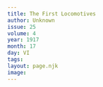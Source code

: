 ```yaml
---
title: The First Locomotives
author: Unknown
issue: 25
volume: 4
year: 1917
month: 17
day: VI
tags:
layout: page.njk
image:
---
```





